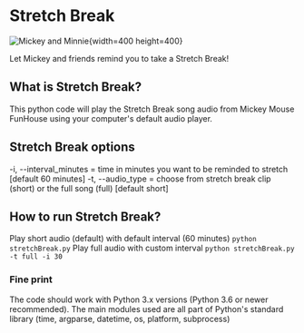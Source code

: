 # Stretch Break

![](/Users/neasci/Documents/bradburdLab/stretchBreak/Mickey_and_Minnie_Mickey_Mouse_Funhouse.png "Mickey and Minnie"){width=400 height=400} 


Let Mickey and friends remind you to take a  Stretch Break!

## What is Stretch Break?
This python code will play the Stretch Break song audio from Mickey Mouse FunHouse using your computer's default audio player.

## Stretch Break options
-i, --interval_minutes = time in minutes you want to be reminded to stretch [default 60 minutes]
-t, --audio_type = choose from stretch break clip (short) or the full song (full) [default short]

## How to run Stretch Break?
Play short audio (default) with default interval (60 minutes)
`python stretchBreak.py`
Play full audio with custom interval
`python stretchBreak.py -t full -i 30`

### Fine print
The code should work with Python 3.x versions (Python 3.6 or newer recommended). The main modules used are all part of Python's standard library (time, argparse, datetime, os, platform, subprocess)
